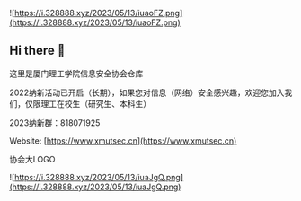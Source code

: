 ![https://i.328888.xyz/2023/05/13/iuaoFZ.png](https://i.328888.xyz/2023/05/13/iuaoFZ.png)

## Hi there 👋

这里是厦门理工学院信息安全协会仓库

2022纳新活动已开启（长期），如果您对信息（网络）安全感兴趣，欢迎您加入我们，仅限理工在校生（研究生、本科生）

2023纳新群：818071925

Website: [https://www.xmutsec.cn](https://www.xmutsec.cn)

协会大LOGO

![https://i.328888.xyz/2023/05/13/iuaJgQ.png](https://i.328888.xyz/2023/05/13/iuaJgQ.png)
